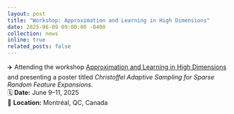 ```yaml
---
layout: post
title: "Workshop: Approximation and Learning in High Dimensions"
date: 2025-06-09 09:00:00 -0400
collection: news
inline: true
related_posts: false
---
```


✈️ Attending the workshop [Approximation and Learning in High Dimensions](https://www.crmath.ca/en/activities/#/type/activity/id/3995) and presenting a poster titled *Christoffel Adaptive Sampling for Sparse Random Feature Expansions*.
<br>
🗓️ **Date:** June 9–11, 2025  
📍 **Location:** Montréal, QC, Canada  
